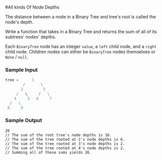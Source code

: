 #All kinds Of Node Depths

The distance between a node in a Binary Tree and tree's root is called
the node's depth.

Write a function that takes in a Binary Tree and returns the sum of all
of its subtrees' nodes' depths.

Each `BinaryTree` node has an integer `value`, a `left` child node, and
a `right` child node. Children nodes can either be `BinaryTree` nodes
themselves or `None` / `null`.

### Sample Input

```python
tree =      1
        /       \
       2         3
     /   \     /   \
    4     5   6     7
  /   \
 8     9
```

### Sample Output

```
26
// The sum of the root tree's node depths is 16.
// The sum of the tree rooted at 2's node depths is 6.
// The sum of the tree rooted at 3's node depths is 2.
// The sum of the tree rooted at 4's node depths is 2.
// Summing all of these sums yields 26.
```
